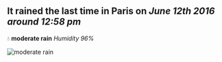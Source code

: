 ## It rained the last time in Paris on *June 12th 2016 around 12:58 pm*
💧  **moderate rain** *Humidity 96%*

![moderate rain](http://openweathermap.org/img/w/10d.png)
